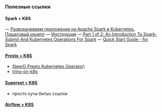 ### Полезные ссылки
#### Spark + K8S
— [Разворачиваем приложение на Apache Spark в Kubernetes. Пошаговый рецепт](https://www.youtube.com/watch?v=fYGc4elKW-g)
    — [Инструкция](https://github.com/stockblog/webinar_spark_k8s)
— [Part 1 of 2: An Introduction To Spark-Submit And Kubernetes Operations For Spark](https://www.lightbend.com/blog/how-to-manage-monitor-spark-on-kubernetes-introduction-spark-submit-kubernetes-operator)
— [Quick Start Guide - for Spark](https://github.com/GoogleCloudPlatform/spark-on-k8s-operator/blob/master/docs/quick-start-guide.md)

#### [Presto + K8S](https://lab.karpov.courses/learning/355/module/3435/lesson/30446/85597/401294/)
- [SteerD Presto Kubernetes Operator](https://github.com/falarica/steerd-presto-operator)\
- [trino-on-k8s](https://github.com/joshuarobinson/trino-on-k8s)

#### [Superset + K8S](https://lab.karpov.courses/learning/355/module/3435/lesson/30446/85597/401295/)
- просто куча битых ссылок

#### [Airflow + K8S](https://lab.karpov.courses/learning/355/module/3435/lesson/30446/85597/401296/)

